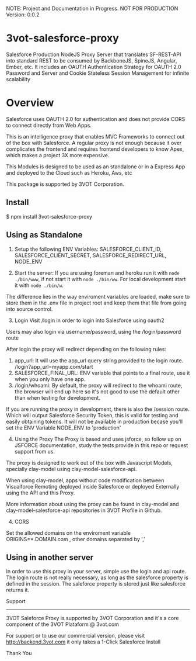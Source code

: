 NOTE: Project and Documentation in Progress. 
NOT FOR PRODUCTION
Version: 0.0.2

3vot-salesforce-proxy
=====================

Salesforce Production NodeJS Proxy Server that translates SF-REST-API into standard REST to be consumed by BackboneJS, SpineJS, Angular, Ember, etc. It includes an OAUTH Authentication Strategy for OAUTH 2.0 Password and Server and Cookie Stateless Session Management for infinite scalability


Overview
====================

Salesforce uses OAUTH 2.0 for authentication and does not provide CORS to connect directly from Web Apps.

This is an intelligence proxy that enables MVC Frameworks to connect out of the box with Salesforce. A regular proxy is not enough because it over complicates the frontend and requires frontend developers to know Apex, which makes a project 3X more expensive.

This Modules is designed to be used as an standalone or in a Express App and deployed to the Cloud such as Heroku, Aws, etc

This package is supported by 3VOT Corporation.

Install
---------------------
$ npm install 3vot-salesforce-proxy


Using as Standalone
---------------------


1. Setup the following ENV Variables:
SALESFORCE_CLIENT_ID, SALESFORCE_CLIENT_SECRET, SALESFORCE_REDIRECT_URL, NODE_ENV

2. Start the server:
If you are using foreman and heroku run it with `node ./bin/www`, if not start it with `node ./bin/ww`. For local development start it with `node ./bin/w`.

The difference lies in the way enviroment variables are loaded, make sure to store them in the .env file in project root and keep them that file from going into source control.

3. Login
Visit /login in order to login into Salesforce using oauth2

Users may also login via username/password, using the /login/password route

After login the proxy will redirect depending on the following rules:

1. app_url: It will use the app_url query string provided to the login route. /login?app_url=myapp.com/start
2. SALESFORCE_FINAL_URL: ENV variable that points to a final route, use it when you only have one app.
3. /login/whoami: By default, the proxy will redirect to the whoami route, the browser will end up here so it's not good to use the default other than when testing for development.

If you are running the proxy in development, there is also the /session route. Which will output Salesforce Security Token, this is valid for testing and easily obtaining tokens. It will not be available in production becase you'll set the ENV Variable NODE_ENV to 'production'

4. Using the Proxy
The Proxy is based and uses jsforce, so follow up on JSFORCE documentation, study the tests provide in this repo or request support from us.

The proxy is designed to work out of the box with Javascript Models, specially clay-model using clay-model-salesforce-api.

When using clay-model, apps without code modification between Visualforce Remoting deployed inside Salesforce or deployed Externally using the API and this Proxy.

More information about using the proxy can be found in clay-model and clay-model-salesforce-api repositories in 3VOT Profile in Github.

4. CORS

Set the allowed domains on the enviroment variable ORIGINS=*.DOMAIN.com , other domains separated by ','



Using in another server
--------------------
In order to use this proxy in your server, simple use the login and api route. The login route is not really necessary, as long as the salesforce property is defined in the session. The saleforce property is stored just like salesforce returns it.


Support
________________________
3VOT Saleforce Proxy is supported by 3VOT Corporation and it's a core component of the 3VOT Plataform @ 3vot.com

For support or to use our commercial version, please visit http://backend.3vot.com it only takes a 1-Click Salesforce Install

Thank You




